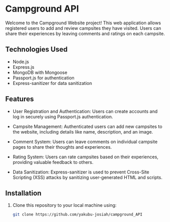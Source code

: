 # Campground API

Welcome to the Campground Website project! This web application allows registered users to add and review campsites they have visited. Users can share their experiences by leaving comments and ratings on each campsite.

## Technologies Used

- Node.js
- Express.js
- MongoDB with Mongoose
- Passport.js for authentication
- Express-sanitizer for data sanitization

## Features

- User Registration and Authentication: Users can create accounts and log in securely using Passport.js authentication.

- Campsite Management: Authenticated users can add new campsites to the website, including details like name, description, and an image.

- Comment System: Users can leave comments on individual campsite pages to share their thoughts and experiences.

- Rating System: Users can rate campsites based on their experiences, providing valuable feedback to others.

- Data Sanitization: Express-sanitizer is used to prevent Cross-Site Scripting (XSS) attacks by sanitizing user-generated HTML and scripts.
## Installation

1. Clone this repository to your local machine using:

   ```bash
   git clone https://github.com/yakubu-josiah/campground_API